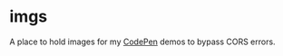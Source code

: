# imgs

A place to hold images for my [CodePen](https://codepen.io/iNeedAdult) demos to bypass CORS errors.
